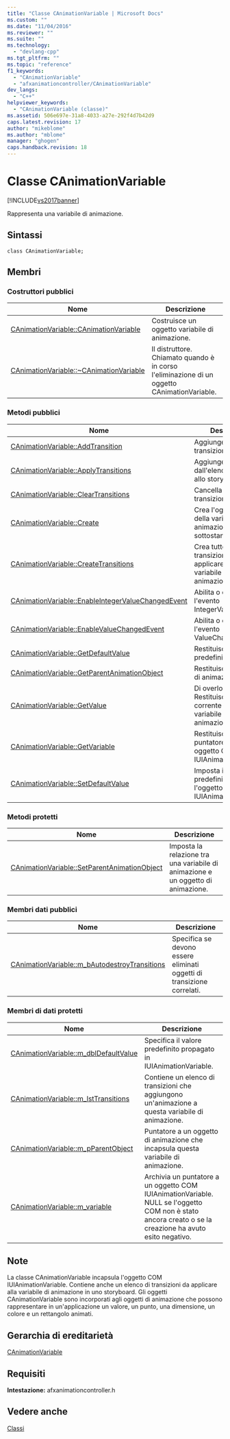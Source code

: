 ```yaml
---
title: "Classe CAnimationVariable | Microsoft Docs"
ms.custom: ""
ms.date: "11/04/2016"
ms.reviewer: ""
ms.suite: ""
ms.technology: 
  - "devlang-cpp"
ms.tgt_pltfrm: ""
ms.topic: "reference"
f1_keywords: 
  - "CAnimationVariable"
  - "afxanimationcontroller/CAnimationVariable"
dev_langs: 
  - "C++"
helpviewer_keywords: 
  - "CAnimationVariable (classe)"
ms.assetid: 506e697e-31a8-4033-a27e-292f4d7b42d9
caps.latest.revision: 17
author: "mikeblome"
ms.author: "mblome"
manager: "ghogen"
caps.handback.revision: 18
---
```

# Classe CAnimationVariable
[!INCLUDE[vs2017banner](../../assembler/inline/includes/vs2017banner.md)]

Rappresenta una variabile di animazione.  
  
## Sintassi  
  
```  
class CAnimationVariable;  
```  
  
## Membri  
  
### Costruttori pubblici  
  
|Nome|Descrizione|  
|----------|-----------------|  
|[CAnimationVariable::CAnimationVariable](../Topic/CAnimationVariable::CAnimationVariable.md)|Costruisce un oggetto variabile di animazione.|  
|[CAnimationVariable::~CAnimationVariable](../Topic/CAnimationVariable::~CAnimationVariable.md)|Il distruttore.  Chiamato quando è in corso l'eliminazione di un oggetto CAnimationVariable.|  
  
### Metodi pubblici  
  
|Nome|Descrizione|  
|----------|-----------------|  
|[CAnimationVariable::AddTransition](../Topic/CAnimationVariable::AddTransition.md)|Aggiunge una transizione.|  
|[CAnimationVariable::ApplyTransitions](../Topic/CAnimationVariable::ApplyTransitions.md)|Aggiunge transizioni dall'elenco interno allo storyboard.|  
|[CAnimationVariable::ClearTransitions](../Topic/CAnimationVariable::ClearTransitions.md)|Cancella le transizioni.|  
|[CAnimationVariable::Create](../Topic/CAnimationVariable::Create.md)|Crea l'oggetto COM della variabile di animazione sottostante.|  
|[CAnimationVariable::CreateTransitions](../Topic/CAnimationVariable::CreateTransitions.md)|Crea tutte le transizioni da applicare a questa variabile di animazione.|  
|[CAnimationVariable::EnableIntegerValueChangedEvent](../Topic/CAnimationVariable::EnableIntegerValueChangedEvent.md)|Abilita o disabilita l'evento IntegerValueChanged.|  
|[CAnimationVariable::EnableValueChangedEvent](../Topic/CAnimationVariable::EnableValueChangedEvent.md)|Abilita o disabilita l'evento ValueChanged.|  
|[CAnimationVariable::GetDefaultValue](../Topic/CAnimationVariable::GetDefaultValue.md)|Restituisce il valore predefinito.|  
|[CAnimationVariable::GetParentAnimationObject](../Topic/CAnimationVariable::GetParentAnimationObject.md)|Restituisce l'oggetto di animazione padre.|  
|[CAnimationVariable::GetValue](../Topic/CAnimationVariable::GetValue.md)|Di overload.  Restituisce il valore corrente della variabile di animazione.|  
|[CAnimationVariable::GetVariable](../Topic/CAnimationVariable::GetVariable.md)|Restituisce un puntatore a un oggetto COM IUIAnimationVariable.|  
|[CAnimationVariable::SetDefaultValue](../Topic/CAnimationVariable::SetDefaultValue.md)|Imposta il valore predefinito e rilascia l'oggetto COM IUIAnimationVariable.|  
  
### Metodi protetti  
  
|Nome|Descrizione|  
|----------|-----------------|  
|[CAnimationVariable::SetParentAnimationObject](../Topic/CAnimationVariable::SetParentAnimationObject.md)|Imposta la relazione tra una variabile di animazione e un oggetto di animazione.|  
  
### Membri dati pubblici  
  
|Nome|Descrizione|  
|----------|-----------------|  
|[CAnimationVariable::m\_bAutodestroyTransitions](../Topic/CAnimationVariable::m_bAutodestroyTransitions.md)|Specifica se devono essere eliminati oggetti di transizione correlati.|  
  
### Membri di dati protetti  
  
|Nome|Descrizione|  
|----------|-----------------|  
|[CAnimationVariable::m\_dblDefaultValue](../Topic/CAnimationVariable::m_dblDefaultValue.md)|Specifica il valore predefinito propagato in IUIAnimationVariable.|  
|[CAnimationVariable::m\_lstTransitions](../Topic/CAnimationVariable::m_lstTransitions.md)|Contiene un elenco di transizioni che aggiungono un'animazione a questa variabile di animazione.|  
|[CAnimationVariable::m\_pParentObject](../Topic/CAnimationVariable::m_pParentObject.md)|Puntatore a un oggetto di animazione che incapsula questa variabile di animazione.|  
|[CAnimationVariable::m\_variable](../Topic/CAnimationVariable::m_variable.md)|Archivia un puntatore a un oggetto COM IUIAnimationVariable.  NULL se l'oggetto COM non è stato ancora creato o se la creazione ha avuto esito negativo.|  
  
## Note  
 La classe CAnimationVariable incapsula l'oggetto COM IUIAnimationVariable.  Contiene anche un elenco di transizioni da applicare alla variabile di animazione in uno storyboard.  Gli oggetti CAnimationVariable sono incorporati agli oggetti di animazione che possono rappresentare in un'applicazione un valore, un punto, una dimensione, un colore e un rettangolo animati.  
  
## Gerarchia di ereditarietà  
 [CAnimationVariable](../../mfc/reference/canimationvariable-class.md)  
  
## Requisiti  
 **Intestazione:** afxanimationcontroller.h  
  
## Vedere anche  
 [Classi](../../mfc/reference/mfc-classes.md)